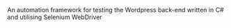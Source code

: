 An automation framework for testing the Wordpress back-end written in C# and utilising Selenium WebDriver
